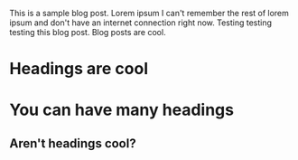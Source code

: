 <!-- --- -->
<!-- title: 'Blog Post number 1' -->
<!-- date: 2012-08-14 -->
<!-- permalink: /posts/2012/08/blog-post-1/ -->
<!-- tags: -->
<!--   - cool posts -->
<!--   - category1 -->
<!--   - category2 -->
<!-- --- -->

This is a sample blog post. Lorem ipsum I can't remember the rest of lorem ipsum and don't have an internet connection right now. Testing testing testing this blog post. Blog posts are cool.

# Headings are cool

# You can have many headings

## Aren't headings cool?
